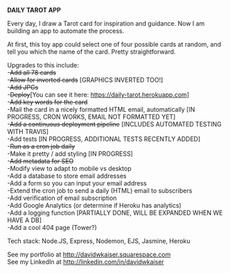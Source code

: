 **DAILY TAROT APP**

Every day, I draw a Tarot card for inspiration and guidance. Now I am building an app to automate the process.

At first, this toy app could select one of four possible cards at random, and tell you which the name of the card. Pretty straightforward.

Upgrades to this include:<br/>
-~~Add all 78 cards~~<br/>
-~~Allow for inverted cards~~ [GRAPHICS INVERTED TOO!]<br/>
-~~Add JPGs~~ <br/>
-~~Deploy~~[You can see it here: https://daily-tarot.herokuapp.com]<br/>
-~~Add key words for the card~~ <br/>
-Mail the card in a nicely formatted HTML email, automatically [IN PROGRESS, CRON WORKS, EMAIL NOT FORMATTED YET]<br/>
-~~Add a continuous deployment pipeline~~ [INCLUDES AUTOMATED TESTING WITH TRAVIS]<br/>
-Add tests [IN PROGRESS, ADDITIONAL TESTS RECENTLY ADDED]<br/>
-~~Run as a cron job daily~~<br/>
-Make it pretty / add styling [IN PROGRESS]<br/>
-~~Add metadata for SEO~~<br/>
-Modify view to adapt to mobile vs desktop<br/>
-Add a database to store email addresses<br/>
-Add a form so you can input your email address<br/>
-Extend the cron job to send a daily (HTML) email to subscribers<br/>
-Add verification of email subscription<br/>
-Add Google Analytics (or determine if Heroku has analytics)<br/>
-Add a logging function [PARTIALLY DONE, WILL BE EXPANDED WHEN WE HAVE A DB]<br/>
-Add a cool 404 page (Tower?)<br/>


Tech stack: Node.JS, Express, Nodemon, EJS, Jasmine, Heroku<br/>

See my portfolio at http://davidwkaiser.squarespace.com<br/>
See my LinkedIn at http://linkedin.com/in/davidwkaiser<br/>

